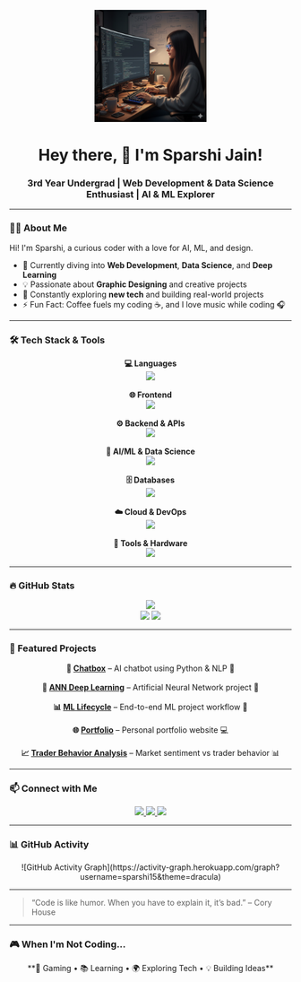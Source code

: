 <!-- Hero / Banner Image -->
<p align="center">
<img src="Gemini_Generated_Image_rqo60srqo60srqo6.png" height="200" alt="Coding Banner"/>
</p>

<h1 align="center">Hey there, 👋 I'm Sparshi Jain!</h1>
<h3 align="center">3rd Year Undergrad | Web Development & Data Science Enthusiast | AI & ML Explorer</h3>

---

### 👩‍💻 About Me
Hi! I'm Sparshi, a curious coder with a love for AI, ML, and design.  
- 🔭 Currently diving into **Web Development**, **Data Science**, and **Deep Learning**  
- 💡 Passionate about **Graphic Designing** and creative projects  
- 🌱 Constantly exploring **new tech** and building real-world projects  
- ⚡ Fun Fact: Coffee fuels my coding ☕, and I love music while coding 🎧  

---

### 🛠 Tech Stack & Tools
<div align="center">

**💻 Languages**  
<img src="https://skillicons.dev/icons?i=python,javascript,typescript,cpp,java,rust,go&theme=dark" />

**🌐 Frontend**  
<img src="https://skillicons.dev/icons?i=html,css,bootstrap,tailwind,react,nextjs,vue,angular,sass&theme=dark" />

**⚙️ Backend & APIs**  
<img src="https://skillicons.dev/icons?i=nodejs,express,django,flask,fastapi,spring,nestjs,graphql&theme=dark" />

**🤖 AI/ML & Data Science**  
<img src="https://skillicons.dev/icons?i=python,tensorflow,pytorch,keras,scikit-learn,opencv,pandas,numpy,jupyter,matplotlib,seaborn,plotly,xgboost,lightgbm&theme=dark" />

**🗄️ Databases**  
<img src="https://skillicons.dev/icons?i=postgresql,mysql,mongodb,redis,sqlite&theme=dark" />

**☁️ Cloud & DevOps**  
<img src="https://skillicons.dev/icons?i=aws,gcp,docker,kubernetes,github,git,heroku,terraform,ansible&theme=dark" />

**🔧 Tools & Hardware**  
<img src="https://skillicons.dev/icons?i=vscode,postman,arduino,raspberrypi,linux,figma,canva&theme=dark" />

</div>

---

### 🔥 GitHub Stats
<div align="center">
  <img src="https://streak-stats.demolab.com?user=sparshi15&locale=en&mode=daily&theme=dark&hide_border=false&border_radius=10" height="220" />
</div>

<div align="center">
  <img src="https://github-readme-stats.vercel.app/api?username=sparshi15&show_icons=true&theme=dracula&count_private=true" height="150" />
  <img src="https://github-readme-stats.vercel.app/api/top-langs/?username=sparshi15&layout=compact&theme=dracula&langs_count=5" height="150" />
</div>

---

### 📂 Featured Projects
<div align="center">

**💬 [Chatbox](https://github.com/sparshi15/chatbox)** – AI chatbot using Python & NLP 🤖  
<br>
**🤖 [ANN Deep Learning](https://github.com/sparshi15/DEEP-LEARNING-PROJECT-USING-ANN)** – Artificial Neural Network project 🧠  
<br>
**📊 [ML Lifecycle](https://github.com/sparshi15/step-by-step-project-implementation-with-life-cycle-of-ML-project)** – End-to-end ML project workflow 🚀  
<br>
**🌐 [Portfolio](https://github.com/sparshi15/portfolio)** – Personal portfolio website 💻  
<br>
**📈 [Trader Behavior Analysis](https://github.com/sparshi15/ds_sparshi_jain)** – Market sentiment vs trader behavior 📊  

</div>

---

### 📫 Connect with Me
<div align="center">
  <a href="https://www.linkedin.com/in/sparshi-jain-846090291">
    <img src="https://img.shields.io/badge/LinkedIn-0077B5?style=for-the-badge&logo=linkedin&logoColor=white" />
  </a>
  <a href="mailto:sparshi@example.com">
    <img src="https://img.shields.io/badge/Email-D14836?style=for-the-badge&logo=gmail&logoColor=white" />
  </a>
  <a href="https://github.com/sparshi15">
    <img src="https://img.shields.io/badge/GitHub-181717?style=for-the-badge&logo=github&logoColor=white" />
  </a>
</div>

---

### 📊 GitHub Activity
<div align="center">
![GitHub Activity Graph](https://activity-graph.herokuapp.com/graph?username=sparshi15&theme=dracula)
</div>

---

> “Code is like humor. When you have to explain it, it’s bad.” – Cory House

---

### 🎮 When I'm Not Coding...
<div align="center">
**🎯 Gaming • 📚 Learning • 🌍 Exploring Tech • 💡 Building Ideas**
</div>




